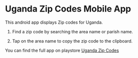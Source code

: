 # Uganda Zip Codes Mobile App

This android app displays Zip codes for Uganda. 

1. Find a zip code by searching the area name or parish name.

2. Tap on the area name to copy the zip code to the clipboard.

You can find the full app on playstore [Uganda Zip Codes](https://play.google.com/store/apps/details?id=com.onlineceo.ugzipcodes&hl=en&gl=US)

